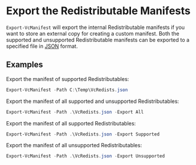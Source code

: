 # Export the Redistributable Manifests

`Export-VcManifest` will export the internal Redistributable manifests if you want to store an external copy for creating a custom manifest. Both the supported and unsupported Redistributable manifests can be exported to a specified file in [JSON](https://www.json.org/) format.

## Examples

Export the manifest of supported Redistributables:

```powershell
Export-VcManifest -Path C:\Temp\VcRedists.json
```

Export the manifest of all supported and unsupported Redistributables:

```powershell
Export-VcManifest -Path .\VcRedists.json -Export All
```

Export the manifest of all supported Redistributables:

```powershell
Export-VcManifest -Path .\VcRedists.json -Export Supported
```

Export the manifest of all unsupported Redistributables:

```powershell
Export-VcManifest -Path .\VcRedists.json -Export Unsupported
```
